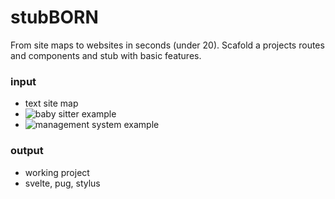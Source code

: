 # stubBORN
From site maps to websites in seconds (under 20).
Scafold a projects routes and components and stub with basic features.

### input
- text site map
- ![baby sitter example](./models/orbb/site.stub)
- ![management system example](./models/mgmt/site.stub)

### output
- working project
- svelte, pug, stylus

